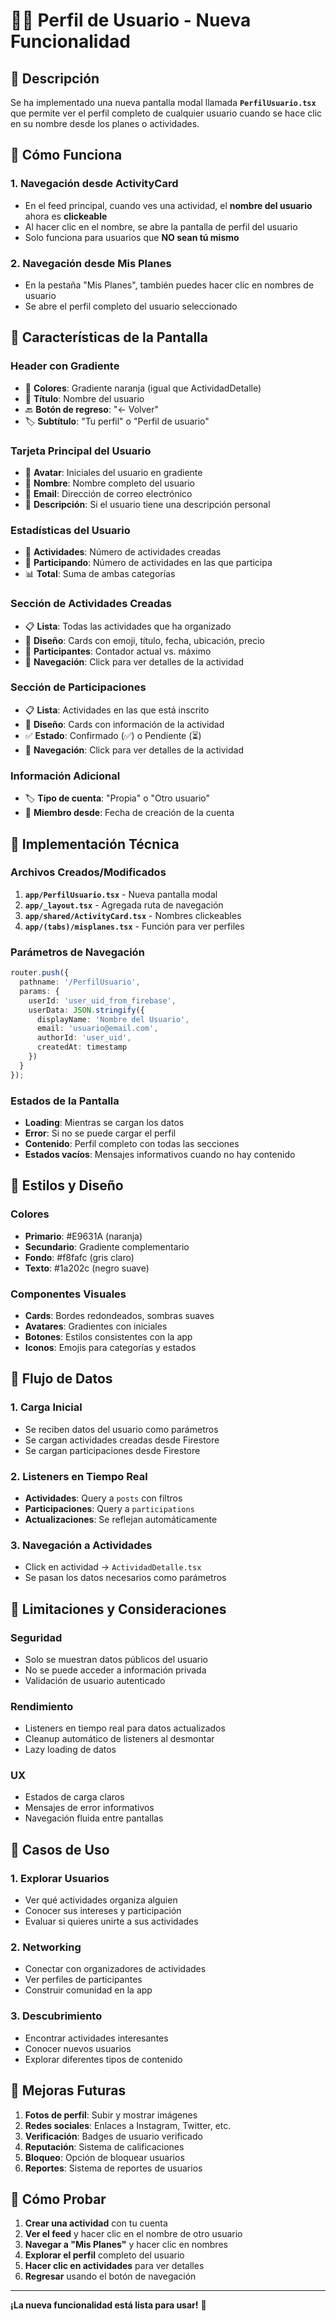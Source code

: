 # 🧑‍💼 Perfil de Usuario - Nueva Funcionalidad

## 📱 Descripción

Se ha implementado una nueva pantalla modal llamada **`PerfilUsuario.tsx`** que permite ver el perfil completo de cualquier usuario cuando se hace clic en su nombre desde los planes o actividades.

## 🚀 Cómo Funciona

### **1. Navegación desde ActivityCard**
- En el feed principal, cuando ves una actividad, el **nombre del usuario** ahora es **clickeable**
- Al hacer clic en el nombre, se abre la pantalla de perfil del usuario
- Solo funciona para usuarios que **NO sean tú mismo**

### **2. Navegación desde Mis Planes**
- En la pestaña "Mis Planes", también puedes hacer clic en nombres de usuario
- Se abre el perfil completo del usuario seleccionado

## 🎯 Características de la Pantalla

### **Header con Gradiente**
- 🎨 **Colores**: Gradiente naranja (igual que ActividadDetalle)
- 📱 **Título**: Nombre del usuario
- 🔙 **Botón de regreso**: "← Volver"
- 🏷️ **Subtítulo**: "Tu perfil" o "Perfil de usuario"

### **Tarjeta Principal del Usuario**
- 👤 **Avatar**: Iniciales del usuario en gradiente
- 📝 **Nombre**: Nombre completo del usuario
- 📧 **Email**: Dirección de correo electrónico
- 💬 **Descripción**: Si el usuario tiene una descripción personal

### **Estadísticas del Usuario**
- 🎯 **Actividades**: Número de actividades creadas
- 👥 **Participando**: Número de actividades en las que participa
- 📊 **Total**: Suma de ambas categorías

### **Sección de Actividades Creadas**
- 📋 **Lista**: Todas las actividades que ha organizado
- 🎨 **Diseño**: Cards con emoji, título, fecha, ubicación, precio
- 👥 **Participantes**: Contador actual vs. máximo
- 🔗 **Navegación**: Click para ver detalles de la actividad

### **Sección de Participaciones**
- 📋 **Lista**: Actividades en las que está inscrito
- 🎨 **Diseño**: Cards con información de la actividad
- ✅ **Estado**: Confirmado (✅) o Pendiente (⏳)
- 🔗 **Navegación**: Click para ver detalles de la actividad

### **Información Adicional**
- 🏷️ **Tipo de cuenta**: "Propia" o "Otro usuario"
- 📅 **Miembro desde**: Fecha de creación de la cuenta

## 🔧 Implementación Técnica

### **Archivos Creados/Modificados**

1. **`app/PerfilUsuario.tsx`** - Nueva pantalla modal
2. **`app/_layout.tsx`** - Agregada ruta de navegación
3. **`app/shared/ActivityCard.tsx`** - Nombres clickeables
4. **`app/(tabs)/misplanes.tsx`** - Función para ver perfiles

### **Parámetros de Navegación**

```typescript
router.push({
  pathname: '/PerfilUsuario',
  params: { 
    userId: 'user_uid_from_firebase',
    userData: JSON.stringify({
      displayName: 'Nombre del Usuario',
      email: 'usuario@email.com',
      authorId: 'user_uid',
      createdAt: timestamp
    })
  }
});
```

### **Estados de la Pantalla**

- **Loading**: Mientras se cargan los datos
- **Error**: Si no se puede cargar el perfil
- **Contenido**: Perfil completo con todas las secciones
- **Estados vacíos**: Mensajes informativos cuando no hay contenido

## 🎨 Estilos y Diseño

### **Colores**
- **Primario**: #E9631A (naranja)
- **Secundario**: Gradiente complementario
- **Fondo**: #f8fafc (gris claro)
- **Texto**: #1a202c (negro suave)

### **Componentes Visuales**
- **Cards**: Bordes redondeados, sombras suaves
- **Avatares**: Gradientes con iniciales
- **Botones**: Estilos consistentes con la app
- **Iconos**: Emojis para categorías y estados

## 🔄 Flujo de Datos

### **1. Carga Inicial**
- Se reciben datos del usuario como parámetros
- Se cargan actividades creadas desde Firestore
- Se cargan participaciones desde Firestore

### **2. Listeners en Tiempo Real**
- **Actividades**: Query a `posts` con filtros
- **Participaciones**: Query a `participations`
- **Actualizaciones**: Se reflejan automáticamente

### **3. Navegación a Actividades**
- Click en actividad → `ActividadDetalle.tsx`
- Se pasan los datos necesarios como parámetros

## 🚫 Limitaciones y Consideraciones

### **Seguridad**
- Solo se muestran datos públicos del usuario
- No se puede acceder a información privada
- Validación de usuario autenticado

### **Rendimiento**
- Listeners en tiempo real para datos actualizados
- Cleanup automático de listeners al desmontar
- Lazy loading de datos

### **UX**
- Estados de carga claros
- Mensajes de error informativos
- Navegación fluida entre pantallas

## 🧪 Casos de Uso

### **1. Explorar Usuarios**
- Ver qué actividades organiza alguien
- Conocer sus intereses y participación
- Evaluar si quieres unirte a sus actividades

### **2. Networking**
- Conectar con organizadores de actividades
- Ver perfiles de participantes
- Construir comunidad en la app

### **3. Descubrimiento**
- Encontrar actividades interesantes
- Conocer nuevos usuarios
- Explorar diferentes tipos de contenido

## 🔮 Mejoras Futuras

1. **Fotos de perfil**: Subir y mostrar imágenes
2. **Redes sociales**: Enlaces a Instagram, Twitter, etc.
3. **Verificación**: Badges de usuario verificado
4. **Reputación**: Sistema de calificaciones
5. **Bloqueo**: Opción de bloquear usuarios
6. **Reportes**: Sistema de reportes de usuarios

## 📱 Cómo Probar

1. **Crear una actividad** con tu cuenta
2. **Ver el feed** y hacer clic en el nombre de otro usuario
3. **Navegar a "Mis Planes"** y hacer clic en nombres
4. **Explorar el perfil** completo del usuario
5. **Hacer clic en actividades** para ver detalles
6. **Regresar** usando el botón de navegación

---

**¡La nueva funcionalidad está lista para usar!** 🎉 
